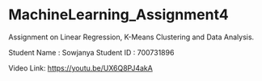 # MachineLearning_Assignment4

Assignment on Linear Regression, K-Means Clustering and Data Analysis.

Student Name : Sowjanya 
Student ID : 700731896

Video Link: https://youtu.be/UX6Q8PJ4akA

